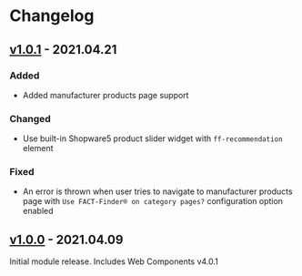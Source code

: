 # Changelog
## [v1.0.1] - 2021.04.21

### Added
- Added manufacturer products page support

### Changed
- Use built-in Shopware5 product slider widget with `ff-recommendation` element 

### Fixed
- An error is thrown when user tries to navigate to manufacturer products page with `Use FACT-Finder® on category pages?` configuration option enabled

## [v1.0.0] - 2021.04.09
Initial module release. Includes Web Components v4.0.1

[v1.0.0]: https://github.com/FACT-Finder-Web-Components/shopware5-plugin/releases/tag/v1.0.0
[v1.0.1]: https://github.com/FACT-Finder-Web-Components/shopware5-plugin/releases/tag/v1.0.1
